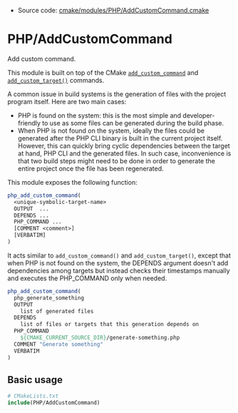 <!-- This is auto-generated file. -->
* Source code: [cmake/modules/PHP/AddCustomCommand.cmake](https://github.com/petk/php-build-system/blob/master/cmake/cmake/modules/PHP/AddCustomCommand.cmake)

# PHP/AddCustomCommand

Add custom command.

This module is built on top of the CMake
[`add_custom_command`](https://cmake.org/cmake/help/latest/command/add_custom_command.html)
and [`add_custom_target()`](https://cmake.org/cmake/help/latest/command/add_custom_target.html)
commands.

A common issue in build systems is the generation of files with the project
program itself. Here are two main cases:
* PHP is found on the system: this is the most simple and developer-friendly to
  use as some files can be generated during the build phase.
* When PHP is not found on the system, ideally the files could be generated
  after the PHP CLI binary is built in the current project itself. However, this
  can quickly bring cyclic dependencies between the target at hand, PHP CLI and
  the generated files. In such case, inconvenience is that two build steps might
  need to be done in order to generate the entire project once the file has been
  regenerated.

This module exposes the following function:

```cmake
php_add_custom_command(
  <unique-symbolic-target-name>
  OUTPUT  ...
  DEPENDS ...
  PHP_COMMAND ...
  [COMMENT <comment>]
  [VERBATIM]
)
```

It acts similar to `add_custom_command()` and `add_custom_target()`, except that
when PHP is not found on the system, the DEPENDS argument doesn't add
dependencies among targets but instead checks their timestamps manually and
executes the PHP_COMMAND only when needed.

```cmake
php_add_custom_command(
  php_generate_something
  OUTPUT
    list of generated files
  DEPENDS
    list of files or targets that this generation depends on
  PHP_COMMAND
    ${CMAKE_CURRENT_SOURCE_DIR}/generate-something.php
  COMMENT "Generate something"
  VERBATIM
)
```

## Basic usage

```cmake
# CMakeLists.txt
include(PHP/AddCustomCommand)
```
